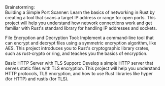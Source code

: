 Brainstorming: 
<br> 
Building a Simple Port Scanner: Learn the basics of networking in Rust by creating a tool that scans a target IP address or range for open ports. This project will help you understand how network connections work and get familiar with Rust's standard library for handling IP addresses and sockets.

File Encryption and Decryption Tool: Implement a command-line tool that can encrypt and decrypt files using a symmetric encryption algorithm, like AES. This project introduces you to Rust's cryptographic library crates, such as rust-crypto or ring, and teaches you the basics of encryption.

Basic HTTP Server with TLS Support: Develop a simple HTTP server that serves static files with TLS encryption. This project will help you understand HTTP protocols, TLS encryption, and how to use Rust libraries like hyper (for HTTP) and rustls (for TLS).